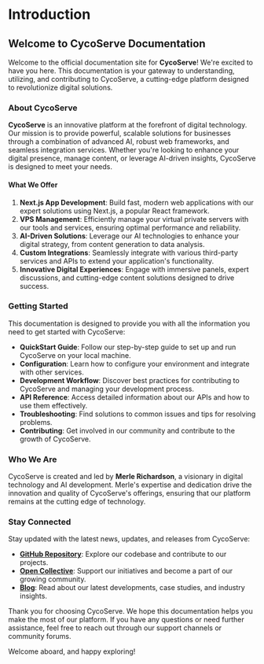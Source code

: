 # Introduction

## Welcome to CycoServe Documentation

Welcome to the official documentation site for **CycoServe**! We're excited to have you here. This documentation is your gateway to understanding, utilizing, and contributing to CycoServe, a cutting-edge platform designed to revolutionize digital solutions.

### About CycoServe

**CycoServe** is an innovative platform at the forefront of digital technology. Our mission is to provide powerful, scalable solutions for businesses through a combination of advanced AI, robust web frameworks, and seamless integration services. Whether you're looking to enhance your digital presence, manage content, or leverage AI-driven insights, CycoServe is designed to meet your needs.

#### What We Offer

1. **Next.js App Development**: Build fast, modern web applications with our expert solutions using Next.js, a popular React framework.
2. **VPS Management**: Efficiently manage your virtual private servers with our tools and services, ensuring optimal performance and reliability.
3. **AI-Driven Solutions**: Leverage our AI technologies to enhance your digital strategy, from content generation to data analysis.
4. **Custom Integrations**: Seamlessly integrate with various third-party services and APIs to extend your application's functionality.
5. **Innovative Digital Experiences**: Engage with immersive panels, expert discussions, and cutting-edge content solutions designed to drive success.

### Getting Started

This documentation is designed to provide you with all the information you need to get started with CycoServe:

* **QuickStart Guide**: Follow our step-by-step guide to set up and run CycoServe on your local machine.
* **Configuration**: Learn how to configure your environment and integrate with other services.
* **Development Workflow**: Discover best practices for contributing to CycoServe and managing your development process.
* **API Reference**: Access detailed information about our APIs and how to use them effectively.
* **Troubleshooting**: Find solutions to common issues and tips for resolving problems.
* **Contributing**: Get involved in our community and contribute to the growth of CycoServe.

### Who We Are

CycoServe is created and led by **Merle Richardson**, a visionary in digital technology and AI development. Merle's expertise and dedication drive the innovation and quality of CycoServe's offerings, ensuring that our platform remains at the cutting edge of technology.

### Stay Connected

Stay updated with the latest news, updates, and releases from CycoServe:

* [**GitHub Repository**](https://github.com/cycoserve/cycoserve-website): Explore our codebase and contribute to our projects.
* [**Open Collective**](https://opencollective.com/cycoserve): Support our initiatives and become a part of our growing community.
* [**Blog**](https://cycoserve.com/blog): Read about our latest developments, case studies, and industry insights.

Thank you for choosing CycoServe. We hope this documentation helps you make the most of our platform. If you have any questions or need further assistance, feel free to reach out through our support channels or community forums.

Welcome aboard, and happy exploring!
